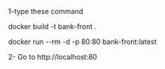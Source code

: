 1-type these command

docker build -t bank-front .

docker run --rm -d -p 80:80 bank-front:latest

2- Go to http://localhost:80
